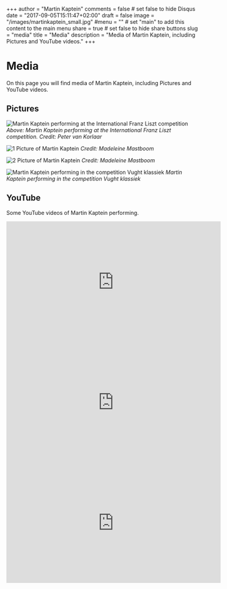 +++
author = "Martin Kaptein"
comments = false	# set false to hide Disqus
date = "2017-09-05T15:11:47+02:00"
draft = false
image = "/images/martinkaptein_small.jpg"
#menu = ""		# set "main" to add this content to the main menu
share = true	# set false to hide share buttons
slug = "media"
title = "Media"
description = "Media of Martin Kaptein, including Pictures and YouTube videos."
+++

# Media
On this page you will find media of Martin Kaptein, including Pictures and YouTube videos.

## Pictures
![Martin Kaptein performing at the International Franz Liszt competition](/images/liszt_competition.jpg)
*Above: Martin Kaptein performing at the International Franz Liszt competition. Credit: Peter van Korlaar*

![1 Picture of Martin Kaptein](/images/IMG_4492.JPG)
*Credit: Madeleine Mastboom*

![2 Picture of Martin Kaptein](/images/IMG_4489.JPG)
*Credit: Madeleine Mastboom*

![Martin Kaptein performing in the competition Vught klassiek](/images/IMG_4434_small.jpg)
*Martin Kaptein performing in the competition Vught klassiek*

## YouTube
Some YouTube videos of Martin Kaptein performing.
<iframe width="560" height="315" src="https://www.youtube.com/embed/QdbIjzpYhqE?ecver=1" frameborder="0" allowfullscreen></iframe>

<iframe width="560" height="315" src="https://www.youtube.com/embed/wLOvg2Qcbmc?ecver=1" frameborder="0" allowfullscreen></iframe>

<iframe width="560" height="315" src="https://www.youtube.com/embed/H0kXqRMuOus?ecver=1" frameborder="0" allowfullscreen></iframe>